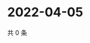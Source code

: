 # 2022-04-05

共 0 条

<!-- BEGIN WEIBO -->
<!-- 最后更新时间 Tue Apr 05 2022 07:16:27 GMT+0800 (China Standard Time) -->

<!-- END WEIBO -->

